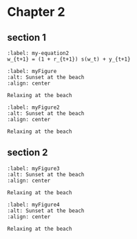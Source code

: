 # Chapter 2 

## section 1 

```{math}
:label: my-equation2
w_{t+1} = (1 + r_{t+1}) s(w_t) + y_{t+1}
```

```{figure} ../Figures/avatar.png
:label: myFigure
:alt: Sunset at the beach
:align: center

Relaxing at the beach
```

```{figure} ../Figures/avatar.png
:label: myFigure2
:alt: Sunset at the beach
:align: center

Relaxing at the beach
```

## section 2 

```{figure} ../Figures/avatar.png
:label: myFigure3
:alt: Sunset at the beach
:align: center

Relaxing at the beach
```

```{figure} ../Figures/avatar.png
:label: myFigure4
:alt: Sunset at the beach
:align: center

Relaxing at the beach
```